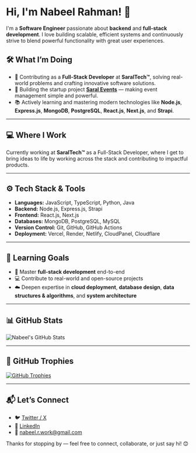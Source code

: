 # Hi, I'm Nabeel Rahman! 👋  

I'm a **Software Engineer** passionate about **backend** and **full-stack development**. I love building scalable, efficient systems and continuously strive to blend powerful functionality with great user experiences.


## 🛠️ What I’m Doing

- 🚀 Contributing as a **Full-Stack Developer** at **SaralTech™**, solving real-world problems and crafting innovative software solutions.
- 💼 Building the startup project [**Saral Events**](https://events.saralgroups.com/) — making event management simple and powerful.
- 📚 Actively learning and mastering modern technologies like **Node.js**, **Express.js**, **MongoDB**, **PostgreSQL**, **React.js**, **Next.js**, and **Strapi**.

---

## 💻 Where I Work

Currently working at **SaralTech™** as a Full-Stack Developer, where I get to bring ideas to life by working across the stack and contributing to impactful products.

---

## ⚙️ Tech Stack & Tools

- **Languages:** JavaScript, TypeScript, Python, Java  
- **Backend:** Node.js, Express.js, Strapi  
- **Frontend:** React.js, Next.js  
- **Databases:** MongoDB, PostgreSQL, MySQL  
- **Version Control:** Git, GitHub, GitHub Actions  
- **Deployment:** Vercel, Render, Netlify, CloudPanel, Cloudflare  

---

## 🌱 Learning Goals

- 🧠 Master **full-stack development** end-to-end  
- 💻 Contribute to real-world and open-source projects  
- ☁️ Deepen expertise in **cloud deployment**, **database design**, **data structures & algorithms**, and **system architecture**

---

## 📊 GitHub Stats

![Nabeel's GitHub Stats](https://github-readme-stats.vercel.app/api?username=iamnabeelrahman&show_icons=true&theme=radical)

---

## 🏅 GitHub Trophies

[![GitHub Trophies](https://github-profile-trophy.vercel.app/?username=iamnabeelrahman&theme=radical&no-frame=true&margin-w=15&margin-h=15)](https://github.com/ryo-ma/github-profile-trophy)

---

## 📬 Let’s Connect

- 🐦 [Twitter / X](https://x.com/IamNabeelRahman)  
- 💼 [LinkedIn](https://www.linkedin.com/in/iamnabeelrahman/)  
- 📧 [nabeel.r.work@gmail.com](mailto:nabeel.r.work@gmail.com)  

Thanks for stopping by — feel free to connect, collaborate, or just say hi! 😊
